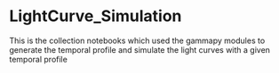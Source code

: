 # LightCurve_Simulation
This is the collection notebooks which used the gammapy modules to generate the temporal profile and simulate the light curves with a given temporal profile  
